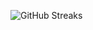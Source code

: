 ![GitHub Streaks](https://github-streaks-mqc9.onrender.com/streak/happilli/image?theme=midnight&cache_bust=1743614943&lang=ja)
